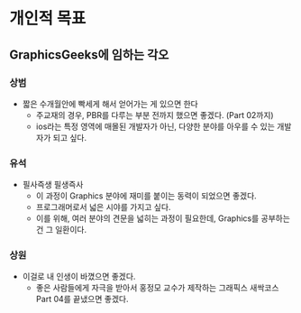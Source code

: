 # 개인적 목표

## GraphicsGeeks에 임하는 각오

### 상범
- 짧은 수개월안에 빡세게 해서 얻어가는 게 있으면 한다
    - 주교재의 경우, PBR를 다루는 부분 전까지 했으면 좋겠다. (Part 02까지)
	- ios라는 특정 영역에 매몰된 개발자가 아닌, 다양한 분야를 아우를 수 있는 개발자가 되고 싶다.

### 유석
- 필사즉생 필생즉사
    - 이 과정이 Graphics 분야에 재미를 붙이는 동력이 되었으면 좋겠다.
	- 프로그래머로서 넓은 시야를 가지고 싶다.
    - 이를 위해, 여러 분야의 견문을 넓히는 과정이 필요한데, Graphics를 공부하는 건 그 일환이다.

### 상원
- 이걸로 내 인생이 바꼈으면 좋겠다.
	- 좋은 사람들에게 자극을 받아서 홍정모 교수가 제작하는 그래픽스 새싹코스 Part 04를 끝냈으면 좋겠다.